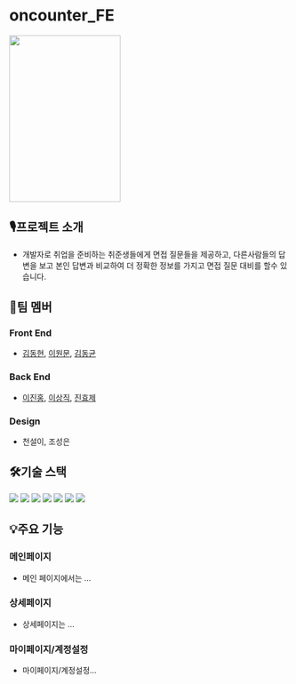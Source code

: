 # oncounter_FE
<img src="https://velog.velcdn.com/images/koz8615/post/037575e5-705f-4a78-ba59-96c3529199d1/image.jpg" width=200px height=300px ></img>


## 🎙프로젝트 소개
* 개발자로 취업을 준비하는 취준생들에게 면접 질문들을 제공하고, 다른사람들의 답변을 보고 본인 답변과 비교하여 더 정확한 정보를 가지고 면접 질문 대비를 할수 있습니다.

## 👥팀 멤버
### Front End
* [김동현](https://github.com/kdh8615), [이원문](https://github.com/dnjsans), [김동균](https://github.com/newrkem)
### Back End
* [이진홍](https://github.com/sooni2), [이상직](https://github.com/JeekLee), [진효제](https://github.com/jinhyoje)
### Design
* 천설이, 조성은


## 🛠기술 스택

<p align=justify>

<img src="https://img.shields.io/badge/React-61DAFB?style=for-the-badge&logo=React&logoColor=white">
<img src="https://img.shields.io/badge/Typescript-3178C6?style=for-the-badge&logo=TypeScript&logoColor=white">
<img src="https://img.shields.io/badge/styledcomponents-DB7093?style=for-the-badge&logo=styledcomponents&logoColor=white">
<img src="https://img.shields.io/badge/ReduxToolkit-764ABC?style=for-the-badge&logo=Redux&logoColor=white">
<img src="https://img.shields.io/badge/CSS3-1572B6?style=for-the-badge&logo=CSS3&logoColor=white">
<img src="https://img.shields.io/badge/Javascript-F7DF1E?style=for-the-badge&logo=Javascript&logoColor=white">
<img src="https://img.shields.io/badge/HTML5-E34F26?style=for-the-badge&logo=HTML5&logoColor=white">
</p>


## 💡주요 기능
### 메인페이지

* 메인 페이지에서는 ...


### 상세페이지

* 상세페이지는 ...

### 마이페이지/계정설정

* 마이페이지/계정설정...
